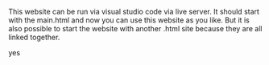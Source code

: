 This website can be run via visual studio code via live server.
It should start with the main.html and now you can use this website as you like. But it is also possible to start the website with another .html site because they are all linked together.

yes
